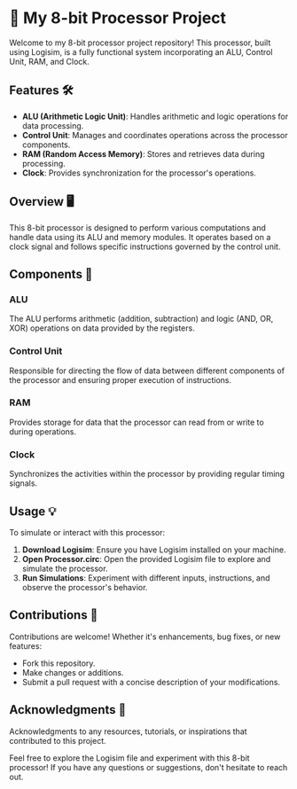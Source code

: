 # 🚀 My 8-bit Processor Project

Welcome to my 8-bit processor project repository! This processor, built using Logisim, is a fully functional system incorporating an ALU, Control Unit, RAM, and Clock. 

## Features 🛠️

- **ALU (Arithmetic Logic Unit)**: Handles arithmetic and logic operations for data processing.
- **Control Unit**: Manages and coordinates operations across the processor components.
- **RAM (Random Access Memory)**: Stores and retrieves data during processing.
- **Clock**: Provides synchronization for the processor's operations.

## Overview 🖥️

This 8-bit processor is designed to perform various computations and handle data using its ALU and memory modules. It operates based on a clock signal and follows specific instructions governed by the control unit.

## Components 🧩

### ALU

The ALU performs arithmetic (addition, subtraction) and logic (AND, OR, XOR) operations on data provided by the registers.

### Control Unit

Responsible for directing the flow of data between different components of the processor and ensuring proper execution of instructions.

### RAM

Provides storage for data that the processor can read from or write to during operations.

### Clock

Synchronizes the activities within the processor by providing regular timing signals.

## Usage 💡

To simulate or interact with this processor:

1. **Download Logisim**: Ensure you have Logisim installed on your machine.
2. **Open Processor.circ**: Open the provided Logisim file to explore and simulate the processor.
3. **Run Simulations**: Experiment with different inputs, instructions, and observe the processor's behavior.

## Contributions 🤝

Contributions are welcome! Whether it's enhancements, bug fixes, or new features:
- Fork this repository.
- Make changes or additions.
- Submit a pull request with a concise description of your modifications.

## Acknowledgments 🙏

Acknowledgments to any resources, tutorials, or inspirations that contributed to this project.

Feel free to explore the Logisim file and experiment with this 8-bit processor! If you have any questions or suggestions, don't hesitate to reach out.
